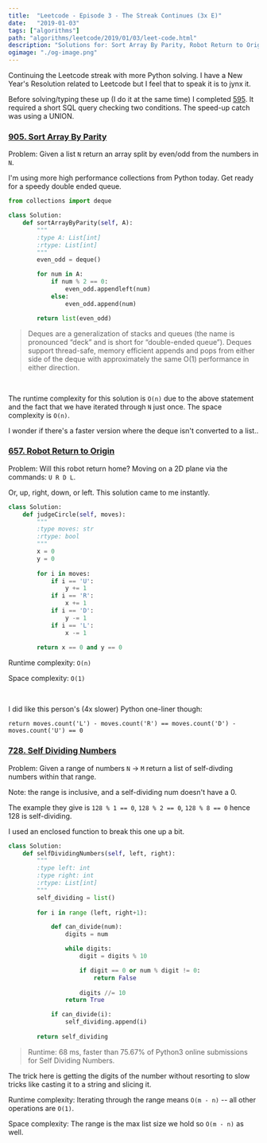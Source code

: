 ```yaml
---
title:  "Leetcode - Episode 3 - The Streak Continues (3x E)"
date:   "2019-01-03"
tags: ["algorithms"]
path: "algorithms/leetcode/2019/01/03/leet-code.html"
description: "Solutions for: Sort Array By Parity, Robot Return to Origin, and Self Dividing Numbers."
ogimage: "./og-image.png"
---
```


Continuing the Leetcode streak with more Python solving. I have a New Year's Resolution related to Leetcode but I feel that to speak it is to jynx it.

Before solving/typing these up (I do it at the same time) I completed [595](https://leetcode.com/problems/big-countries/). It required a short SQL query checking two conditions. The speed-up catch was using a UNION.

### [905. Sort Array By Parity](https://leetcode.com/problems/sort-array-by-parity/)

Problem: Given a list `N` return an array split by even/odd from the numbers in `N`.

I'm using more high performance collections from Python today. Get ready for a speedy double ended queue.

```python
from collections import deque

class Solution:
    def sortArrayByParity(self, A):
        """
        :type A: List[int]
        :rtype: List[int]
        """
        even_odd = deque()

        for num in A:
            if num % 2 == 0:
                even_odd.appendleft(num)
            else:
                even_odd.append(num)

        return list(even_odd)
```

> Deques are a generalization of stacks and queues (the name is pronounced “deck” and is short for “double-ended queue”). Deques support thread-safe, memory efficient appends and pops from either side of the deque with approximately the same O(1) performance in either direction.

<br>

The runtime complexity for this solution is `O(n)` due to the above statement and the fact that we have iterated through `N` just once. The space complexity is `O(n)`.

I wonder if there's a faster version where the deque isn't converted to a list..

### [657. Robot Return to Origin](https://leetcode.com/problems/robot-return-to-origin/)

Problem: Will this robot return home? Moving on a 2D plane via the commands: `U R D L`.

Or, up, right, down, or left. This solution came to me instantly.

```python
class Solution:
    def judgeCircle(self, moves):
        """
        :type moves: str
        :rtype: bool
        """
        x = 0
        y = 0
        
        for i in moves:
            if i == 'U':
                y += 1
            if i == 'R':
                x += 1
            if i == 'D':
                y -= 1
            if i == 'L':
                x -= 1
                
        return x == 0 and y == 0
```

Runtime complexity: `O(n)`

Space complexity: `O(1)`

<br>

I did like this person's (4x slower) Python one-liner though:

`return moves.count('L') - moves.count('R') == moves.count('D') - moves.count('U') == 0`

### [728. Self Dividing Numbers](https://leetcode.com/problems/self-dividing-numbers/)

Problem: Given a range of numbers `N` -> `M` return a list of self-divding numbers within that range.

Note: the range is inclusive, and a self-dividing num doesn't have a 0.

The example they give is `128 % 1 == 0`, `128 % 2 == 0`, `128 % 8 == 0` hence 128 is self-dividing.

I used an enclosed function to break this one up a bit.

```python
class Solution:
    def selfDividingNumbers(self, left, right):
        """
        :type left: int
        :type right: int
        :rtype: List[int]
        """
        self_dividing = list()
        
        for i in range (left, right+1):

            def can_divide(num):
                digits = num

                while digits:
                    digit = digits % 10

                    if digit == 0 or num % digit != 0:
                        return False
                    
                    digits //= 10
                return True

            if can_divide(i):
                self_dividing.append(i)
        
        return self_dividing
```

> Runtime: 68 ms, faster than 75.67% of Python3 online submissions for Self Dividing Numbers.

The trick here is getting the digits of the number without resorting to slow tricks like casting it to a string and slicing it.

Runtime complexity: Iterating through the range means `O(m - n)` -- all other operations are `O(1)`.

Space complexity: The range is the max list size we hold so `O(m - n)` as well.
